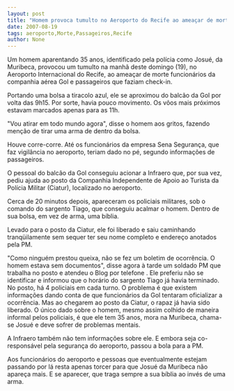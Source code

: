 ```yaml
---
layout: post
title: "Homem provoca tumulto no Aeroporto do Recife ao ameaçar de morte passageiros e funcionários da Gol"
date: 2007-08-19
tags: aeroporto,Morte,Passageiros,Recife
author: None
---
```

Um homem aparentando 35 anos, identificado pela pol&iacute;cia como Josu&eacute;, da Muribeca, provocou um tumulto na manh&atilde; deste domingo (19), no Aeroporto Internacional do Recife, ao amea&ccedil;ar de morte funcion&aacute;rios da companhia a&eacute;rea Gol e passageiros que faziam check-in. 

Portando uma bolsa a tiracolo azul, ele se aproximou do balc&atilde;o da Gol por volta das 9h15. Por sorte, havia pouco movimento. Os v&ocirc;os mais pr&oacute;ximos estavam marcados apenas para as 11h. 

&quot;Vou atirar em todo mundo agora&quot;, disse o homem aos gritos, fazendo men&ccedil;&atilde;o de tirar uma arma de dentro da bolsa. 

Houve corre-corre. At&eacute; os funcion&aacute;rios da empresa Sena Seguran&ccedil;a,&nbsp;que faz vigil&acirc;ncia no&nbsp;aeroporto, teriam dado no p&eacute;, segundo informa&ccedil;&otilde;es de passageiros. 

O pessoal do balc&atilde;o da Gol conseguiu acionar a Infraero que, por sua vez, pediu ajuda ao posto da Companhia Independente de Apoio ao Turista da Pol&iacute;cia Militar (Ciatur), localizado no aeroporto. 

Cerca de 20 minutos depois, apareceram os policiais militares, sob o comando do 
sargento Tiago, que conseguiu acalmar o homem. Dentro de sua&nbsp;bolsa, em vez de arma, uma b&iacute;blia.&nbsp;

Levado para o posto da Ciatur,&nbsp;ele foi liberado e saiu caminhando tranq&uuml;ilamente sem sequer ter seu nome completo e endere&ccedil;o anotados pela PM. 

&quot;Como ningu&eacute;m prestou queixa, n&atilde;o se fez um boletim de ocorr&ecirc;ncia. O homem estava sem documentos&quot;, disse agora &agrave; tarde&nbsp;um soldado PM que trabalha no posto e atendeu o Blog por telefone . Ele preferiu n&atilde;o se identificar e informou que o hor&aacute;rio do sargento Tiago j&aacute; havia terminado. No posto, h&aacute; 4 policiais em cada turno.
O problema &eacute; que existem informa&ccedil;&otilde;es dando conta de que funcion&aacute;rios da Gol tentaram oficializar a ocorr&ecirc;ncia. Mas ao chegarem ao posto da Ciatur, o rapaz j&aacute; havia sido liberado.
O &uacute;nico dado sobre o homem, mesmo assim colhido de maneira informal pelos policiais, &eacute; que ele tem 35 anos, mora na Muribeca, chama-se Josu&eacute; e deve sofrer de problemas mentais. 

A Infraero tamb&eacute;m n&atilde;o&nbsp;tem informa&ccedil;&otilde;es sobre ele. E embora seja co-respons&aacute;vel pela seguran&ccedil;a do aeroporto, passou a bola para a PM. 

Aos funcion&aacute;rios do aeroporto e&nbsp;pessoas que eventualmente estejam passando por l&aacute; resta apenas torcer para que Josu&eacute; da Muribeca n&atilde;o apare&ccedil;a mais. E se aparecer, que traga sempre a sua b&iacute;blia ao inv&eacute;s de uma arma.  